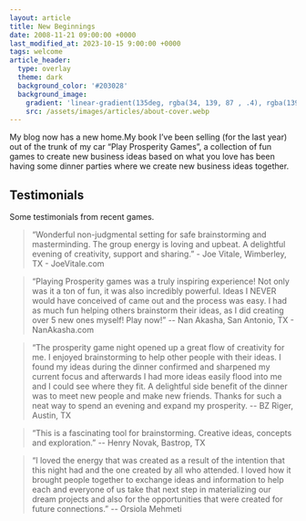 ```yaml
---
layout: article
title: New Beginnings
date: 2008-11-21 09:00:00 +0000
last_modified_at: 2023-10-15 9:00:00 +0000
tags: welcome
article_header:
  type: overlay
  theme: dark
  background_color: '#203028'
  background_image:
    gradient: 'linear-gradient(135deg, rgba(34, 139, 87 , .4), rgba(139, 34, 139, .4))'
    src: /assets/images/articles/about-cover.webp
---
```

My blog now has a new home.My  book I’ve been selling (for the last year) out of the trunk of my car “Play Prosperity Games”, a collection of fun games to create new business ideas based on what you love has been having some dinner parties where we create new business ideas together.
<!--more-->
## Testimonials
Some testimonials from recent games.

> “Wonderful non-judgmental setting for safe brainstorming and masterminding. The group energy is loving and upbeat. A delightful evening of creativity, support and sharing.” - Joe Vitale, Wimberley, TX - JoeVitale.com

> “Playing Prosperity games was a truly inspiring experience! Not only was it a ton of fun, it was also incredibly powerful. Ideas I NEVER would have conceived of came out and the process was easy. I had as much fun helping others brainstorm their ideas, as I did creating over 5 new ones myself! Play now!”  -- Nan Akasha, San Antonio, TX - NanAkasha.com

> “The prosperity game night opened up a great flow of creativity for me. I enjoyed brainstorming to help other people with their ideas. I found my ideas during the dinner confirmed and sharpened my current focus and afterwards I had more ideas easily flood into me and I could see where they fit. A delightful side benefit of the dinner was to meet new people and make new friends. Thanks for such a neat way to spend an evening and expand my prosperity. -- BZ Riger, Austin, TX

> “This is a fascinating tool for brainstorming. Creative ideas, concepts and exploration.” -- Henry Novak, Bastrop, TX

> “I loved the energy that was created as a result of the intention that this night had and the one created by all who attended.  I loved how it brought people together to exchange ideas and information to help each and everyone of us take that next step in materializing our dream projects and also for the opportunities that were created for future connections.” -- Orsiola Mehmeti